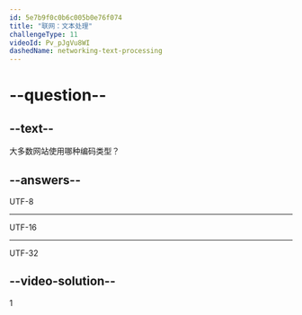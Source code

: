 ```yaml
---
id: 5e7b9f0c0b6c005b0e76f074
title: "联网：文本处理"
challengeType: 11
videoId: Pv_pJgVu8WI
dashedName: networking-text-processing
---
```


# --question--

## --text--

大多数网站使用哪种编码类型？

## --answers--

UTF-8

---

UTF-16

---

UTF-32

## --video-solution--

1
